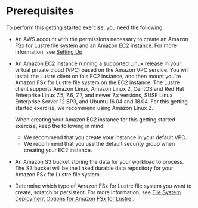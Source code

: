 # Prerequisites<a name="prerequisites"></a>

To perform this getting started exercise, you need the following:
+ An AWS account with the permissions necessary to create an Amazon FSx for Lustre file system and an Amazon EC2 instance\. For more information, see [Setting Up](setting-up.md)\.
+ An Amazon EC2 instance running a supported Linux release in your virtual private cloud \(VPC\) based on the Amazon VPC service\. You will install the Lustre client on this EC2 instance, and then mount you're Amazon FSx for Lustre file system on the EC2 instance\. The Lustre client supports Amazon Linux, Amazon Linux 2, CentOS and Red Hat Enterprise Linux 7\.5, 7\.6, 7\.7, and newer 7\.x versions, SUSE Linux Enterprise Server 12 SP3, and Ubuntu 16\.04 and 18\.04\. For this getting started exercise, we recommend using Amazon Linux 2\.

  When creating your Amazon EC2 instance for this getting started exercise, keep the following in mind:
  + We recommend that you create your instance in your default VPC\.
  + We recommend that you use the default security group when creating your EC2 instance\.
+ An Amazon S3 bucket storing the data for your workload to process\. The S3 bucket will be the linked durable data repository for your Amazon FSx for Lustre file system\.
+ Determine which type of Amazon FSx for Lustre file system you want to create, scratch or persistent\. For more information, see [File System Deployment Options for Amazon FSx for Lustre ](using-fsx-lustre.md#lustre-deployment-types)\.